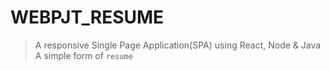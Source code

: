 # WEBPJT_RESUME

> A responsive Single Page Application(SPA) using React, Node & Java
> A simple form of `resume`
